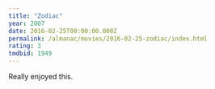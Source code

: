 ```yaml
---
title: "Zodiac"
year: 2007
date: 2016-02-25T00:00:00.000Z
permalink: /almanac/movies/2016-02-25-zodiac/index.html
rating: 3
tmdbid: 1949
---
```


Really enjoyed this.

